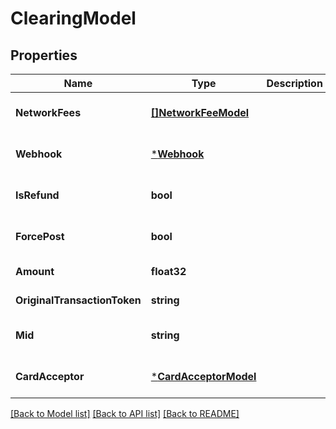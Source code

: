 # ClearingModel

## Properties
Name | Type | Description | Notes
------------ | ------------- | ------------- | -------------
**NetworkFees** | [**[]NetworkFeeModel**](network_fee_model.md) |  | [optional] [default to null]
**Webhook** | [***Webhook**](webhook.md) |  | [optional] [default to null]
**IsRefund** | **bool** |  | [optional] [default to null]
**ForcePost** | **bool** |  | [optional] [default to null]
**Amount** | **float32** |  | [default to null]
**OriginalTransactionToken** | **string** |  | [default to null]
**Mid** | **string** |  | [optional] [default to null]
**CardAcceptor** | [***CardAcceptorModel**](card_acceptor_model.md) |  | [optional] [default to null]

[[Back to Model list]](../README.md#documentation-for-models) [[Back to API list]](../README.md#documentation-for-api-endpoints) [[Back to README]](../README.md)


